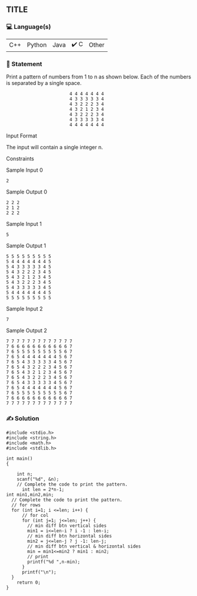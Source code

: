 ## TITLE

### 💻 Language(s)

<table>
    <tr>
        <td> C++</td>
        <td>  Python</td>
        <td>  Java</td>
        <td>✔️  C</td>
        <td>  Other</td>
    </tr>
</table>

<!-- ### Question Plaform
(If platform is miscellaneous)
✔️AtCoder
Topcoder
SPOJ
-->

### 📖 Statement

Print a pattern of numbers from 1 to n as shown below. Each of the numbers is separated by a single space.

                            4 4 4 4 4 4 4  
                            4 3 3 3 3 3 4   
                            4 3 2 2 2 3 4   
                            4 3 2 1 2 3 4   
                            4 3 2 2 2 3 4   
                            4 3 3 3 3 3 4   
                            4 4 4 4 4 4 4   
Input Format

The input will contain a single integer n.

Constraints


Sample Input 0

    2

Sample Output 0

    2 2 2
    2 1 2
    2 2 2
    
Sample Input 1

    5
    
Sample Output 1

    5 5 5 5 5 5 5 5 5 
    5 4 4 4 4 4 4 4 5 
    5 4 3 3 3 3 3 4 5 
    5 4 3 2 2 2 3 4 5 
    5 4 3 2 1 2 3 4 5 
    5 4 3 2 2 2 3 4 5 
    5 4 3 3 3 3 3 4 5 
    5 4 4 4 4 4 4 4 5 
    5 5 5 5 5 5 5 5 5
    
    
Sample Input 2

    7
    
Sample Output 2

    7 7 7 7 7 7 7 7 7 7 7 7 7 
    7 6 6 6 6 6 6 6 6 6 6 6 7 
    7 6 5 5 5 5 5 5 5 5 5 6 7 
    7 6 5 4 4 4 4 4 4 4 5 6 7 
    7 6 5 4 3 3 3 3 3 4 5 6 7 
    7 6 5 4 3 2 2 2 3 4 5 6 7 
    7 6 5 4 3 2 1 2 3 4 5 6 7 
    7 6 5 4 3 2 2 2 3 4 5 6 7 
    7 6 5 4 3 3 3 3 3 4 5 6 7 
    7 6 5 4 4 4 4 4 4 4 5 6 7 
    7 6 5 5 5 5 5 5 5 5 5 6 7 
    7 6 6 6 6 6 6 6 6 6 6 6 7 
    7 7 7 7 7 7 7 7 7 7 7 7 7 

### ✍️ Solution

    #include <stdio.h>
    #include <string.h>
    #include <math.h>
    #include <stdlib.h>

    int main() 
    {

        int n;
        scanf("%d", &n);
        // Complete the code to print the pattern.
          int len = 2*n-1;
    int min1,min2,min;
      // Complete the code to print the pattern.
      // for rows
      for (int i=1; i <=len; i++) {
          // for col
          for (int j=1; j<=len; j++) {
            // min diff btn vertical sides
            min1 = i<=len-i ? i -1 : len-i;
            // min diff btn horizontal sides
            min2 = j<=len-j ? j -1: len-j;
            // min diff btn vertical & horizontal sides
            min = min1<=min2 ? min1 : min2;
            // print  
            printf("%d ",n-min);
          }
          printf("\n");
      }
        return 0;
    }
